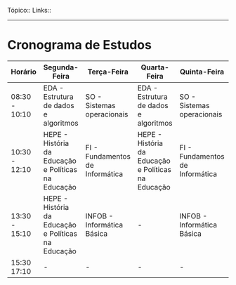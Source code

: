 Tópico::
Links::

---

# Cronograma de Estudos
| Horário       | Segunda-Feira                                       | Terça-Feira                     | Quarta-Feira                                        | Quinta-Feira                    | Sexta-Feira                           |
| ------------- | --------------------------------------------------- | ------------------------------- | --------------------------------------------------- | ------------------------------- | ------------------------------------- |
| 08:30 - 10:10 | EDA - Estrutura de dados e algoritmos               | SO - Sistemas operacionais      | EDA - Estrutura de dados e algoritmos               | SO - Sistemas operacionais      | EDA - Estrutura de dados e algoritmos |
| 10:30 - 12:10 | HEPE - História da Educação e Políticas na Educação | FI - Fundamentos de Informática | HEPE - História da Educação e Políticas na Educação | FI - Fundamentos de Informática | -                                     |
| 13:30 - 15:10 | HEPE - História da Educação e Políticas na Educação | INFOB - Informática Básica      | -                                                   | INFOB - Informática Básica      | -                                     |
| 15:30 17:10   | -                                                   | -                               | -                                                   | -                               | -                                     |

